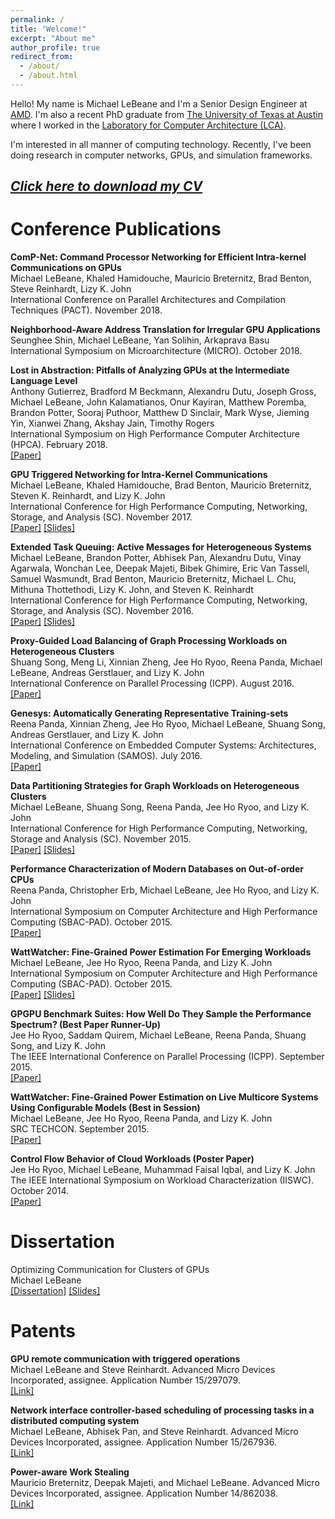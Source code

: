 ```yaml
---
permalink: /
title: "Welcome!"
excerpt: "About me"
author_profile: true
redirect_from: 
  - /about/
  - /about.html
---
```


Hello!  My name is Michael LeBeane and I'm a Senior Design Engineer at [AMD](https://www.amd.com/).  I'm also a recent PhD graduate from [The University of Texas at Austin](https://www.utexas.edu/) where I worked in the [Laboratory for Computer Architecture (LCA)](https://lca.ece.utexas.edu/).

I'm interested in all manner of computing technology.  Recently, I've been doing research in computer networks, GPUs, and simulation frameworks.

## [**_Click here to download my CV_**](../files/lebeane_cv.pdf)  

Conference Publications
======
**ComP-Net: Command Processor Networking for Efficient Intra-kernel Communications on GPUs**  
Michael LeBeane, Khaled Hamidouche, Mauricio Breternitz, Brad Benton, Steve Reinhardt, Lizy K. John  
International Conference on Parallel Architectures and Compilation Techniques (PACT). November 2018.

**Neighborhood-Aware Address Translation for Irregular GPU Applications**  
Seunghee Shin, Michael LeBeane, Yan Solihin, Arkaprava Basu  
International Symposium on Microarchitecture (MICRO). October 2018.

**Lost in Abstraction: Pitfalls of Analyzing GPUs at the Intermediate Language Level**  
Anthony Gutierrez, Bradford M Beckmann, Alexandru Dutu, Joseph Gross, Michael LeBeane, John Kalamatianos, Onur Kayiran, Matthew Poremba, Brandon Potter, Sooraj Puthoor, Matthew D Sinclair, Mark Wyse, Jieming Yin, Xianwei Zhang, Akshay Jain, Timothy Rogers  
International Symposium on High Performance Computer Architecture (HPCA). February 2018.  
[\[Paper\]](../files/papers/hpca_2017.pdf)

**GPU Triggered Networking for Intra-Kernel Communications**   
Michael LeBeane, Khaled Hamidouche, Brad Benton, Mauricio Breternitz, Steven K. Reinhardt, and Lizy K. John  
International Conference for High Performance Computing, Networking, Storage, and Analysis (SC). November 2017.  
[\[Paper\]](../files/papers/sc_2017.pdf) [\[Slides\]](../files/slides/sc_2017.pdf)

**Extended Task Queuing: Active Messages for Heterogeneous Systems**  
Michael LeBeane, Brandon Potter, Abhisek Pan, Alexandru Dutu, Vinay Agarwala, Wonchan Lee, Deepak Majeti, Bibek Ghimire, Eric Van Tassell, Samuel Wasmundt, Brad Benton, Mauricio Breternitz, Michael L. Chu, Mithuna Thottethodi, Lizy K. John, and Steven K. Reinhardt  
International Conference for High Performance Computing, Networking, Storage, and Analysis (SC). November 2016.  
[\[Paper\]](../files/papers/sc_2016.pdf) [\[Slides\]](../files/slides/sc_2016.pdf)

**Proxy-Guided Load Balancing of Graph Processing Workloads on Heterogeneous Clusters**  
Shuang Song, Meng Li, Xinnian Zheng, Jee Ho Ryoo, Reena Panda, Michael LeBeane, Andreas Gerstlauer, and Lizy K. John  
International Conference on Parallel Processing (ICPP). August 2016.  
[\[Paper\]](../files/papers/icpp_2016.pdf)

**Genesys: Automatically Generating Representative Training-sets**  
Reena Panda, Xinnian Zheng, Jee Ho Ryoo, Michael LeBeane, Shuang Song, Andreas Gerstlauer, and Lizy K. John  
International Conference on Embedded Computer Systems: Architectures, Modeling, and Simulation (SAMOS). July 2016.  
[\[Paper\]](../files/papers/samos_2016.pdf)

**Data Partitioning Strategies for Graph Workloads on Heterogeneous Clusters**  
Michael LeBeane, Shuang Song, Reena Panda, Jee Ho Ryoo, and Lizy K. John  
International Conference for High Performance Computing, Networking, Storage and Analysis (SC). November 2015.  
[\[Paper\]](../files/papers/sc_2015.pdf) [\[Slides\]](../files/slides/sc_2015.pdf)

**Performance Characterization of Modern Databases on Out-of-order CPUs**  
Reena Panda, Christopher Erb, Michael LeBeane, Jee Ho Ryoo, and Lizy K. John  
International Symposium on Computer Architecture and High Performance Computing (SBAC-PAD). October 2015.  
[\[Paper\]](../files/papers/sbacpad_2015.pdf)

**WattWatcher: Fine-Grained Power Estimation For Emerging Workloads**  
Michael LeBeane, Jee Ho Ryoo, Reena Panda, and Lizy K. John  
International Symposium on Computer Architecture and High Performance Computing (SBAC-PAD). October 2015.  
[\[Paper\]](../files/papers/wattwatcher.pdf) [\[Slides\]](../files/slides/wattwatcher.pdf)

**GPGPU Benchmark Suites: How Well Do They Sample the Performance Spectrum? (Best Paper Runner-Up)**  
Jee Ho Ryoo, Saddam Quirem, Michael LeBeane, Reena Panda, Shuang Song, and Lizy K. John  
The IEEE International Conference on Parallel Processing (ICPP). September 2015.  
[\[Paper\]](../files/papers/icpp_2015.pdf)

**WattWatcher: Fine-Grained Power Estimation on Live Multicore Systems Using Configurable Models (Best in Session)**  
Michael LeBeane, Jee Ho Ryoo, Reena Panda, and Lizy K. John  
SRC TECHCON. September 2015.  
[\[Paper\]](../files/papers/wattwatcher_techcon.pdf)

**Control Flow Behavior of Cloud Workloads (Poster Paper)**  
Jee Ho Ryoo, Michael LeBeane, Muhammad Faisal Iqbal, and Lizy K. John  
The IEEE International Symposium on Workload Characterization (IISWC). October 2014.  
[\[Paper\]](../files/papers/iiswc_2014.pdf)

Dissertation
======
Optimizing Communication for Clusters of GPUs  
Michael LeBeane  
[\[Dissertation\]](../files/papers/dissertation.pdf) [\[Slides\]](../files/slides/dissertation.pdf)

Patents
======
**GPU remote communication with triggered operations**  
Michael LeBeane and Steve Reinhardt. Advanced Micro Devices Incorporated, assignee. Application Number 15/297079.  
[\[Link\]](https://patents.google.com/patent/US20180107627A1/en)

**Network interface controller-based scheduling of processing tasks in a distributed computing system**  
Michael LeBeane, Abhisek Pan, and Steve Reinhardt. Advanced Micro Devices Incorporated, assignee. Application Number 15/267936.  
[\[Link\]](https://patents.google.com/patent/US20180081715A1/en)

**Power-aware Work Stealing**  
Mauricio Breternitz, Deepak Majeti, and Michael LeBeane. Advanced Micro Devices Incorporated, assignee. Application Number 14/862038.  
[\[Link\]](https://patents.google.com/patent/US20170083382A1/en)